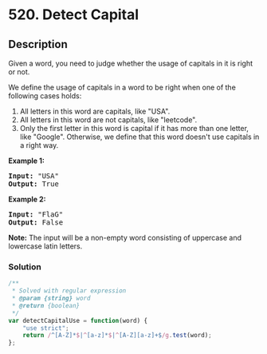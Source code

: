 # 520. Detect Capital

## Description

Given a word, you need to judge whether the usage of capitals in it is right or not.

We define the usage of capitals in a word to be right when one of the following cases holds:

1. All letters in this word are capitals, like "USA".
2. All letters in this word are not capitals, like "leetcode".
3. Only the first letter in this word is capital if it has more than one letter, like "Google".
Otherwise, we define that this word doesn't use capitals in a right way.

**Example 1:**
<pre>
<b>Input:</b> "USA"
<b>Output:</b> True
</pre>

**Example 2:**
<pre>
<b>Input:</b> "FlaG"
<b>Output:</b> False
</pre>

**Note:** The input will be a non-empty word consisting of uppercase and lowercase latin letters.

### Solution
```javascript
/**
 * Solved with regular expression
 * @param {string} word
 * @return {boolean}
 */
var detectCapitalUse = function(word) {
    "use strict";
    return /^[A-Z]*$|^[a-z]*$|^[A-Z][a-z]+$/g.test(word);
};
```
